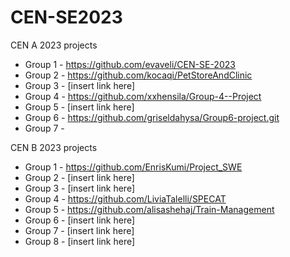# CEN-SE2023

CEN A 2023 projects 

* Group 1 - https://github.com/evaveli/CEN-SE-2023
* Group 2 - https://github.com/kocaqi/PetStoreAndClinic
* Group 3 - [insert link here]
* Group 4 - https://github.com/xxhensila/Group-4--Project
* Group 5 - [insert link here]
* Group 6 - https://github.com/griseldahysa/Group6-project.git
* Group 7 - 

CEN B 2023 projects 

* Group 1 - https://github.com/EnrisKumi/Project_SWE
* Group 2 - [insert link here]
* Group 3 - [insert link here]
* Group 4 - https://github.com/LiviaTalelli/SPECAT
* Group 5 - https://github.com/alisashehaj/Train-Management
* Group 6 - [insert link here]
* Group 7 - [insert link here]
* Group 8 - [insert link here]
